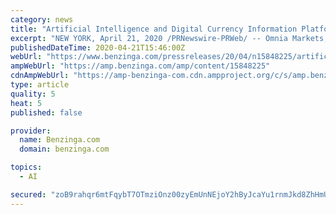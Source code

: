 ```yaml
---
category: news
title: "Artificial Intelligence and Digital Currency Information Platform, Omnia Markets, Inc., Welcomes Chris Danusiar to Their Advisory Board"
excerpt: "NEW YORK, April 21, 2020 /PRNewswire-PRWeb/ -- Omnia Markets, Inc., a one-stop artificial intelligence platform gearing up to provide digital currency-based data, proprietary and non-proprietary analytics, comprehensive and reliable industry market ..."
publishedDateTime: 2020-04-21T15:46:00Z
webUrl: "https://www.benzinga.com/pressreleases/20/04/n15848225/artificial-intelligence-and-digital-currency-information-platform-omnia-markets-inc-welcomes-chris"
ampWebUrl: "https://amp.benzinga.com/amp/content/15848225"
cdnAmpWebUrl: "https://amp-benzinga-com.cdn.ampproject.org/c/s/amp.benzinga.com/amp/content/15848225"
type: article
quality: 5
heat: 5
published: false

provider:
  name: Benzinga.com
  domain: benzinga.com

topics:
  - AI

secured: "zoB9rahqr6mtFqybT7OTmziOnz00zyEmUnNEjoY2hByJcaYu1rnmJkd8ZhHmULqpWUM9aWmBN10v4n2Bb+q8Ztyw686Dh2y0d/EhV22ZAnVcgeOLTBCnKkPVhArDA1M0IvHUS2JNhfC/mVvr+j31W3FmgEFdGaADD5LLY6BluzfXyEV/VK3FPXvbGmMqftokAbBlWyMq2iZ+iaenSrse+eVrQ5awJn+SRTfL9WdNcTg9LxO6ZVOQCoji3wr+k2dhZAAkhfTCLuebSpOxJpUhsUl9GkBZwo0Tky3I21IVxPS98fAzVADFTwFhE7ZunnM8;/dUyEgLaY3BMRFFTxl2Bvw=="
---
```


